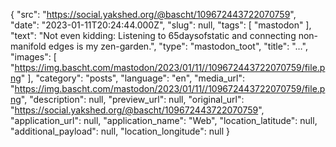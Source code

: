 {
  "src": "https://social.yakshed.org/@bascht/109672443722070759",
  "date": "2023-01-11T20:24:44.000Z",
  "slug": null,
  "tags": [
    "mastodon"
  ],
  "text": "Not even kidding: Listening to 65daysofstatic and connecting non-manifold edges is my zen-garden.",
  "type": "mastodon_toot",
  "title": "…",
  "images": [
    "https://img.bascht.com/mastodon/2023/01/11//109672443722070759/file.png"
  ],
  "category": "posts",
  "language": "en",
  "media_url": "https://img.bascht.com/mastodon/2023/01/11//109672443722070759/file.png",
  "description": null,
  "preview_url": null,
  "original_url": "https://social.yakshed.org/@bascht/109672443722070759",
  "application_url": null,
  "application_name": "Web",
  "location_latitude": null,
  "additional_payload": null,
  "location_longitude": null
}